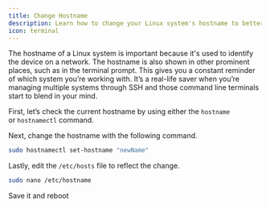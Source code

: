 ```yaml
---
title: Change Hostname
description: Learn how to change your Linux system's hostname to better identify your device on a network
icon: terminal
---
```


The hostname of a Linux system is important because it's used to identify the device on a network. The hostname is also shown in other prominent places, such as in the terminal prompt. This gives you a constant reminder of which system you’re working with. It’s a real-life saver when you’re managing multiple systems through SSH and those command line terminals start to blend in your mind.

First, let’s check the current hostname by using either the `hostname` or `hostnamectl` command.

Next, change the hostname with the following command.

```bash
sudo hostnamectl set-hostname "newName"
```

Lastly, edit the `/etc/hosts` file to reflect the change.

```bash
sudo nano /etc/hostname
```

Save it and reboot
